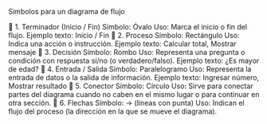 Simbolos para un diagrama de flujo 

🔹 1. Terminador (Inicio / Fin)
Símbolo: Óvalo
Uso: Marca el inicio o fin del flujo.
Ejemplo texto: Inicio / Fin
🔹 2. Proceso
Símbolo: Rectángulo
Uso: Indica una acción o instrucción.
Ejemplo texto: Calcular total, Mostrar mensaje
🔹 3. Decisión
Símbolo: Rombo
Uso: Representa una pregunta o condición con respuesta sí/no (o verdadero/falso).
Ejemplo texto: ¿Es mayor de edad?
🔹 4. Entrada / Salida
Símbolo: Paralelogramo
Uso: Representa la entrada de datos o la salida de información.
Ejemplo texto: Ingresar número, Mostrar resultado
🔹 5. Conector
Símbolo: Círculo
Uso: Sirve para conectar partes del diagrama cuando no caben en el mismo lugar o para continuar en otra sección.
🔹 6. Flechas
Símbolo: → (líneas con punta)
Uso: Indican el flujo del proceso (la dirección en la que se mueve el diagrama).


